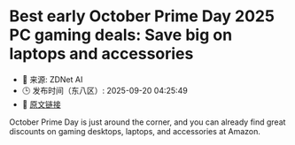 # Best early October Prime Day 2025 PC gaming deals: Save big on laptops and accessories
- 📅 来源: ZDNet AI
- 🕒 发布时间（东八区）: 2025-09-20 04:25:49
- 🔗 [原文链接](https://www.zdnet.com/article/best-early-amazon-prime-day-pc-gaming-deals/)

October Prime Day is just around the corner, and you can already find great discounts on gaming desktops, laptops, and accessories at Amazon.